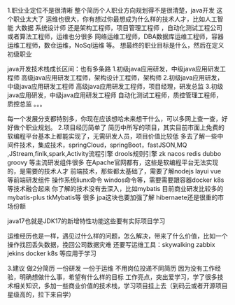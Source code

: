 1.职业业定位不是很清晰
整个简历个人职业方向规划得不是很清楚，java开发 这个职业太大了 运维也很大，你有想过你最想成为什么样的技术人才，比如人工智能 大数据 系统设计师 还是架构工程师，项目管理工程师 ，自动化测试工程公司或者算法工程师，运维也分很多 网络运维工程师，DBA数据库运维工程师，容器运维工程师，数仓运维，NoSql运维 等。
想最终的职业目标是什么，然后在定义初级职业

java开发技术栈成长区间：也有多条路
1.初级java应用研发，中级java应用研发工程师 高级java应用研发工程师，架构设计工程师，架构师
2.初级java应用研发，中级java应用研发工程师 高级java应用研发工程师，项目经理，研发总监
3.初级java应用研发，中级java应用研发工程师 自动化测试工程师，质控管理工程师，质控总监
。。。

每一个发展分支都特别多，你现在应该想哈未来想干什么，可以多网上查一查，好好做个职业规划。
2.项目经历简单了
简历中所写的项目，其实目前市面上免费的软编程平台基本上都能实现了，无需研发人员，项目价值比较低
多去了解一些中间件技术，集成技术，springCloud，springBoot，fastJSON,MQ ,JStream,finlk,spark,Activity流程引擎 drools规则引擎
zk nacos redis dubbo groovy 等主流研发组件很多 在Apache官网都有，这些是软编程平台无法实现的，是需要的技术人才
前端技术，那些都太基础了，需要了解nodejs layui vue 等前端研发组件
操作系统liunx命令 windos命令等，需要需要跟容器docker k8s等技术融合起来
你了解的技术没有去深入，比如mybatis 目前商业研发比较多的 mybatis-plus tkMybatis等 很多 jpa这块也要加强了解 hibernaete还是很重的市场份额

java17也就是JDK17的新增特性功能这些要有实际项目学习

运维经历也是一样，遇见过什么样的问题，怎么解决，带来了什么价值，比如一个操作找回丢失数据，挽回公司数据灾难
还要写运维工具：skywalking zabbix jekins docker k8s 等应用于学习

3.建议
做2分简历 一份研发 一份于运维 不用岗位投递不同简历
因为没有工作经验，明确想做什么事，希望有什么样的目标
工作亮点，突出爱学习，学了很多技术相关知识，多加一些商业价值的技术栈，学习项目挂上去（到码云或者开源项目星级高的，拉下来自学）